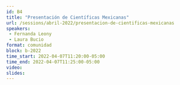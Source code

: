 ```yaml
---
id: B4
title: "Presentación de Científicas Mexicanas"
url: /sessions/abril-2022/presentacion-de-cientificas-mexicanas
speakers:
 - Fernanda Leony
 - Laura Bucio
format: comunidad
block: b-2022
time_start: 2022-04-07T11:20:00-05:00
time_end: 2022-04-07T11:25:00-05:00
video:
slides:
---
```

